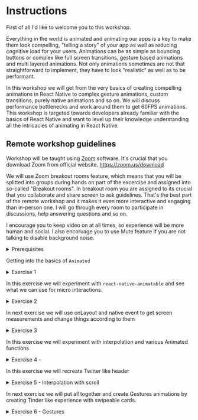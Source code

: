 
# Instructions

First of all I'd like to welcome you to this workshop. 

Everything in the world is animated and animating our apps is a key to make them look compelling, "telling a story" of your app as well as reducing cognitive load for your users. Animations can be as simple as bouncing buttons or complex like full screen transitions, gesture based animations and multi layered animations. Not only animations sometimes are not that straightforward to implement, they have to look "realistic" as well as to be performant.

In this workshop we will get from the very basics of creating compelling animations in React Native to complex gesture animations, custom transitions, purely native animations and so on. We will discuss performance bottlenecks and work around them to get 60FPS animations. This workshop is targeted towards developers already familiar with the basics of React Native and want to level up their knowledge understanding all the intricacies of animating in React Native.


## Remote workshop guidelines

Workshop will be taught using [Zoom](zoom.us) software. It's crucial that you download Zoom from official website.
https://zoom.us/download

We will use Zoom breakout rooms feature, which means that you will be splitted into groups during hands on part of the excercise and assigned into so-called "Breakout rooms".
In breakout room you are assigned to its crucial that you collaborate and share screen to ask guidelines. That's the best part of the remote workshop and it makes it even more interactive and engaging than in-person one.
I will go through every room to participate in discussions, help answering questions and so on.

I encourage you to keep video on at all times, so experience will be more human and social. I also encoruage you to use Mute feature if you are not talking to disable background noise. 
<details>
<summary>
Prerequisites
</summary>
## Having your Machine Ready - 3 Easy Steps

You'll be able to write React Native code for either iOS, Android, or both.  Let's make sure your machine is ready to get rolling.

It's important that you are able to run a "Hello World" app **BEFORE** this workshop. And that you are using **React Native CLI** quickstart


### 1. Git/GitHub source control
This part isn't critical, but we'll be occasionally pushing our code to a repo in the demo.  If you would like to follow along
with those steps, be sure to have a [GitHub](https://github.com/) account and install Git for your OS.

Installing Git:  https://www.atlassian.com/git/tutorials/install-git

### 2. React Native - using Native

There is a quick-start and there is a native code start.  We'll be using the native-cli option. 

The directions can be found here:  https://reactnative.dev/docs/environment-setup

Please click the native tab and follow the steps provided. 

> **React Native CLI Quickstart**


### 3. Hello World
Each of the directions above, ask you to generate "AwesomeProject" and run it.  If you've done that you're ready for our workshop!

</details>


Getting into the basics of `Animated`

<details>
    <summary>
        Exercise 1
    </summary>

    - Start a new project, 
    - Create a new screen with a green box and position it at the top of the view.
    - Move box to the middle of the screen using `Animated.Value` and timing function
    - Create a sequence of several animations. Move the box to the right and then down.
</details>

In this exercise we will experiment with `react-native-animatable` and see what we can use for micro interactions.

<details>
<summary>
Exercise 2
</summary>

- install `react-native-animatable` 
- Create a screen with list of items
- animate this items using `react-native-animatable` primitives
</details>


In next exercise we will use onLayout and native event to get screen measurements and change things according to them

<details>
<summary>
Exercise 3
</summary>

- Move the green box from the first example to the bottom of the screen using screen measurements

Hint:
- Use `onLayout` function to measure screen size.
- use `useWindowDimensions` to get window dimensions

</details>

In this exercise we will experiment with interpolation and various Animated functions

<details>


<summary>
Exercise 4 -
</summary>

- Create a new screen.
- Create three items on the screen
- Create a sequence animation to change items properties
- Change 3 different types of properties

</details>

In this exercise we will recreate Twitter like header

<details>
<summary>
Exercise 5 - Interpolation with scroll
</summary>

- In a previous project create a new screen
- Recreate Twitter like header example on profile by implementing what was learnt in the class

</details>

In next exercise we will put all together and create Gestures animations by creating Tinder like experience with swipeable cards.

<details>
<summary>
Exercise 6 - Gestures
</summary>

- Listen to touch events and based on events move the card on the screen
- Rotate the card together with the movement
- When getting towards the corner of the screen also decrease opacity of the card

</details>


